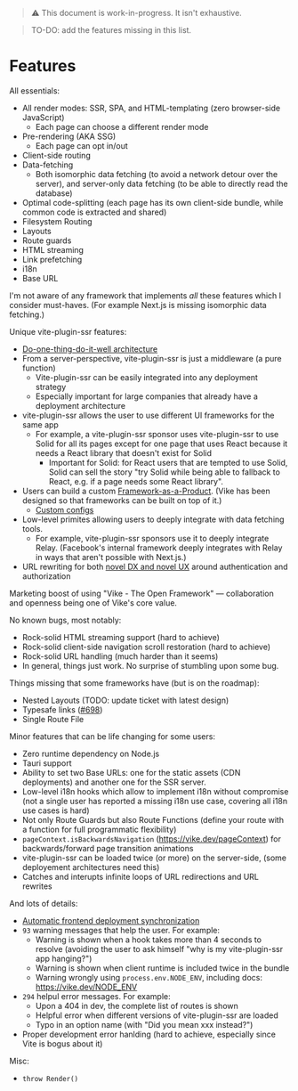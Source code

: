 > :warning: This document is work-in-progress. It isn't exhaustive.

> TO-DO: add the features missing in this list.

# Features

All essentials:
 - All render modes: SSR, SPA, and HTML-templating (zero browser-side JavaScript)
   - Each page can choose a different render mode
 - Pre-rendering (AKA SSG)
   - Each page can opt in/out
 - Client-side routing
 - Data-fetching
   - Both isomorphic data fetching (to avoid a network detour over the server), and server-only data fetching (to be able to directly read the database)
 - Optimal code-splitting (each page has its own client-side bundle, while common code is extracted and shared)
 - Filesystem Routing
 - Layouts
 - Route guards
 - HTML streaming
 - Link prefetching
 - i18n
 - Base URL

I'm not aware of any framework that implements *all* these features which I consider must-haves. (For example Next.js is missing isomorphic data fetching.)

Unique vite-plugin-ssr features:
 - [Do-one-thing-do-it-well architecture](https://vike.dev/architecture)
 - From a server-perspective, vite-plugin-ssr is just a middleware (a pure function)
   - Vite-plugin-ssr can be easily integrated into any deployment strategy
   - Especially important for large companies that already have a deployment architecture
 - vite-plugin-ssr allows the user to use different UI frameworks for the same app
   - For example, a vite-plugin-ssr sponsor uses vite-plugin-ssr to use Solid for all its pages except for one page that uses React because it needs a React library that doesn't exist for Solid
     - Important for Solid: for React users that are tempted to use Solid, Solid can sell the story "try Solid while being able to fallback to React, e.g. if a page needs some React library".
 - Users can build a custom [Framework-as-a-Product](https://vike.land/#framework-as-a-product). (Vike has been designed so that frameworks can be built on top of it.)
   - [Custom configs](https://vike.dev/meta)
 - Low-level primites allowing users to deeply integrate with data fetching tools.
   - For example, vite-plugin-ssr sponsors use it to deeply integrate Relay. (Facebook's internal framework deeply integrates with Relay in ways that aren't possible with Next.js.)
 - URL rewriting for both [novel DX and novel UX](https://twitter.com/brillout/status/1687431520569425920) around authentication and authorization

Marketing boost of using "Vike - The Open Framework" &mdash; collaboration and openness being one of Vike's core value.

No known bugs, most notably:
 - Rock-solid HTML streaming support (hard to achieve)
 - Rock-solid client-side navigation scroll restoration (hard to achieve)
 - Rock-solid URL handling (much harder than it seems)
 - In general, things just work. No surprise of stumbling upon some bug.

Things missing that some frameworks have (but is on the roadmap):
 - Nested Layouts (TODO: update ticket with latest design)
 - Typesafe links ([#698](https://github.com/brillout/vite-plugin-ssr/issues/698))
 - Single Route File

Minor features that can be life changing for some users:
- Zero runtime dependency on Node.js
- Tauri support
- Ability to set two Base URLs: one for the static assets (CDN deployments) and another one for the SSR server.
- Low-level i18n hooks which allow to implement i18n without compromise (not a single user has reported a missing i18n use case, covering all i18n use cases is hard)
- Not only Route Guards but also Route Functions (define your route with a function for full programmatic flexibility)
- `pageContext.isBackwardsNavigation` (https://vike.dev/pageContext) for backwards/forward page transition animations
- vite-plugin-ssr can be loaded twice (or more) on the server-side, (some deployement architectures need this)
- Catches and interupts infinite loops of URL redirections and URL rewrites

And lots of details:
- [Automatic frontend deployment synchronization](https://vike.dev/deploy-sync)
- `93` warning messages that help the user. For example:
  - Warning is shown when a hook takes more than 4 seconds to resolve (avoiding the user to ask himself "why is my vite-plugin-ssr app hanging?")
  - Warning is shown when client runtime is included twice in the bundle
  - Warning wrongly using `process.env.NODE_ENV`, including docs: https://vike.dev/NODE_ENV
- `294` helpul error messages. For example:
  - Upon a 404 in dev, the complete list of routes is shown
  - Helpful error when different versions of vite-plugin-ssr are loaded
  - Typo in an option name (with "Did you mean xxx instead?")
- Proper development error hanlding (hard to achieve, especially since Vite is bogus about it)

Misc:
- `throw Render()`
